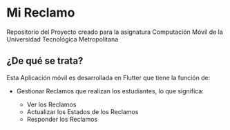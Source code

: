 # Mi Reclamo

Repositorio del Proyecto creado para la asignatura Computación Móvil de la Universidad Tecnológica Metropolitana

## ¿De qué se trata?

Esta Aplicación móvil es desarrollada en Flutter que tiene la función de:

- Gestionar Reclamos que realizan los estudiantes, lo que significa:
   
    - Ver los Reclamos
    - Actualizar los Estados de los Reclamos
    - Responder los Reclamos